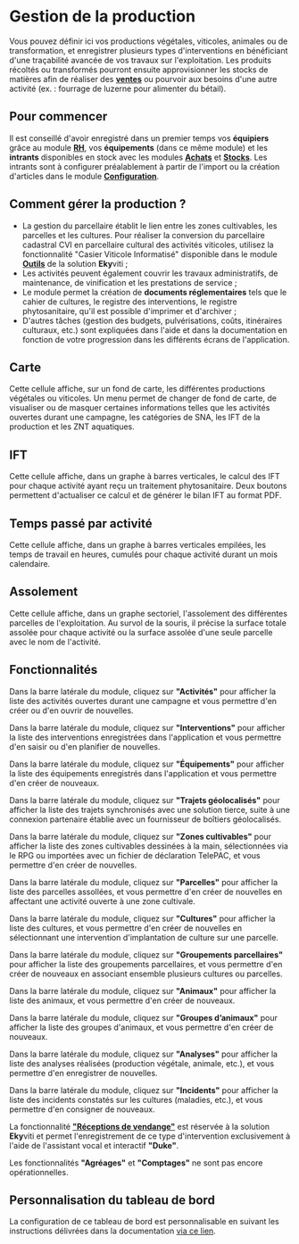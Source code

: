 # Gestion de la production 

Vous pouvez définir ici vos productions végétales, viticoles, animales ou de transformation, et enregistrer plusieurs types d'interventions en bénéficiant d'une traçabilité avancée de vos travaux sur l'exploitation. Les produits récoltés ou transformés pourront ensuite approvisionner les stocks de matières afin de réaliser des [**ventes**](/backend/dashboards/sales) ou pourvoir aux besoins d'une autre activité (ex.&nbsp;: fourrage de luzerne pour alimenter du bétail).

## Pour commencer 
Il est conseillé d'avoir enregistré dans un premier temps vos **équipiers** grâce au module [**RH**](/backend/dashboards/humans), vos **équipements** (dans ce même module) et les **intrants** disponibles en stock avec les modules [**Achats**](/backend/dashboards/purchases) et [**Stocks**](/backend/dashboards/stocks). Les intrants sont à configurer préalablement à partir de l'import ou la création d'articles dans le module [**Configuration**](/backend/dashboards/settings).

## Comment gérer la production ?

* La gestion du parcellaire établit le lien entre les zones cultivables, les parcelles et les cultures. Pour réaliser la conversion du parcellaire cadastral CVI en parcellaire cultural des activités viticoles, utilisez la fonctionnalité "Casier Viticole Informatisé" disponible dans le module [**Outils**](/backend/dashboards/tools) de la solution **Eky**viti&nbsp;;
* Les activités peuvent également couvrir les travaux administratifs, de maintenance, de vinification et les prestations de service&nbsp;;
* Le module permet la création de **documents réglementaires** tels que le cahier de cultures, le registre des interventions, le registre phytosanitaire, qu'il est possible d'imprimer et d'archiver&nbsp;;
* D'autres tâches (gestion des budgets, pulvérisations, coûts, itinéraires culturaux, etc.) sont expliquées dans l'aide et dans la documentation en fonction de votre progression dans les différents écrans de l'application.

## Carte 

Cette cellule affiche, sur un fond de carte, les différentes productions végétales ou viticoles. Un menu permet de changer de fond de carte, de visualiser ou de masquer certaines informations telles que les activités ouvertes durant une campagne, les catégories de SNA, les IFT de la production et les ZNT aquatiques.

## IFT 

Cette cellule affiche, dans un graphe à barres verticales, le calcul des IFT pour chaque activité ayant reçu un traitement phytosanitaire. Deux boutons permettent d'actualiser ce calcul et de générer le bilan IFT au format PDF.

## Temps passé par activité 

Cette cellule affiche, dans un graphe à barres verticales empilées, les temps de travail en heures, cumulés pour chaque activité durant un mois calendaire.

## Assolement 

Cette cellule affiche, dans un graphe sectoriel, l'assolement des différentes parcelles de l'exploitation. Au survol de la souris, il précise la surface totale assolée pour chaque activité ou la surface assolée d'une seule parcelle avec le nom de l'activité.

## Fonctionnalités

Dans la barre latérale du module, cliquez sur **"Activités"** pour afficher la liste des activités ouvertes durant une campagne et vous permettre d'en créer ou d'en ouvrir de nouvelles.

Dans la barre latérale du module, cliquez sur **"Interventions"** pour afficher la liste des interventions enregistrées dans l'application et vous permettre d'en saisir ou d'en planifier de nouvelles.

Dans la barre latérale du module, cliquez sur **"Équipements"** pour afficher la liste des équipements enregistrés dans l'application et vous permettre d'en créer de nouveaux.

Dans la barre latérale du module, cliquez sur **"Trajets géolocalisés"** pour afficher la liste des trajets synchronisés avec une solution tierce, suite à une connexion partenaire établie avec un fournisseur de boîtiers géolocalisés.

Dans la barre latérale du module, cliquez sur **"Zones cultivables"** pour afficher la liste des zones cultivables dessinées à la main, sélectionnées via le RPG ou importées avec un fichier de déclaration TelePAC, et vous permettre d'en créer de nouvelles.

Dans la barre latérale du module, cliquez sur **"Parcelles"** pour afficher la liste des parcelles assollées, et vous permettre d'en créer de nouvelles en affectant une activité ouverte à une zone cultivale.

Dans la barre latérale du module, cliquez sur **"Cultures"** pour afficher la liste des cultures, et vous permettre d'en créer de nouvelles en sélectionnant une intervention d'implantation de culture sur une parcelle.

Dans la barre latérale du module, cliquez sur **"Groupements parcellaires"** pour afficher la liste des groupements parcellaires, et vous permettre d'en créer de nouveaux en associant ensemble plusieurs cultures ou parcelles.

Dans la barre latérale du module, cliquez sur **"Animaux"** pour afficher la liste des animaux, et vous permettre d'en créer de nouveaux.

Dans la barre latérale du module, cliquez sur **"Groupes d’animaux"** pour afficher la liste des groupes d'animaux, et vous permettre d'en créer de nouveaux.

Dans la barre latérale du module, cliquez sur **"Analyses"** pour afficher la liste des analyses réalisées (production végétale, animale, etc.), et vous permettre d'en enregistrer de nouvelles.

Dans la barre latérale du module, cliquez sur **"Incidents"** pour afficher la liste des incidents constatés sur les cultures (maladies, etc.), et vous permettre d'en consigner de nouveaux.

La fonctionnalité [**"Réceptions de vendange"**](https://doc.ekylibre.com/v2/fr/ekyviti/#vendange) est réservée à la solution **Eky**viti et permet l'enregistrement de ce type d'intervention exclusivement à l'aide de l'assistant vocal et interactif **"Duke"**.

Les fonctionnalités **"Agréages"** et **"Comptages"** ne sont pas encore opérationnelles.

## Personnalisation du tableau de bord 

La configuration de ce tableau de bord est personnalisable en suivant les instructions délivrées dans la documentation [via ce lien](https://doc.ekylibre.com/v2/fr/chapitre4/#perso).
